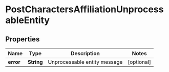 
# PostCharactersAffiliationUnprocessableEntity

## Properties
Name | Type | Description | Notes
------------ | ------------- | ------------- | -------------
**error** | **String** | Unprocessable entity message |  [optional]



